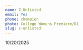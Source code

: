 ```yaml
---
name: Z-Unlisted
email: Yes
phone: champion
photo: College Womens Premiere/D1
slug: z-unlisted
---
```


10/20/2025
